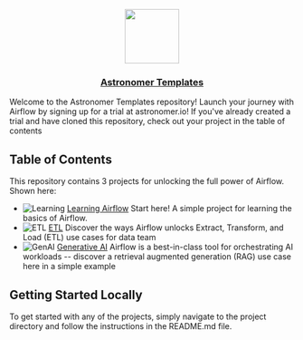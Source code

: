 <p align="center">
  <a href="https://astronomer.io">
    <img src="https://www.astronomer.io/monogram/astronomer-monogram-RGB-600px.png" height="96">
    <h3 align="center">Astronomer Templates</h3>
  </a>
</p>

Welcome to the Astronomer Templates repository! Launch your journey with Airflow by signing up for a trial at astronomer.io! If you've already created a trial and have cloned this repository, check out your project in the table of contents

## Table of Contents

This repository contains 3 projects for unlocking the full power of Airflow. Shown here:

- ![Learning](https://github.com/astronomer/templates/assets/8996430/38d282d8-c342-48ca-a197-5f0702814ee1) [Learning Airflow](learning-airflow/README.md) Start here! A simple project for learning the basics of Airflow. 
- ![ETL](https://github.com/astronomer/templates/assets/8996430/50716411-28cf-4d94-af69-fcc4021b3615)
 [ETL](etl/README.md) Discover the ways Airflow unlocks Extract, Transform, and Load (ETL) use cases for data team
- ![GenAI](https://github.com/astronomer/templates/assets/8996430/e9d00e87-c3e6-4e23-b08f-18dca84e71ad) [Generative AI](generative-ai/README.md) Airflow is a best-in-class tool for orchestrating AI workloads -- discover a retrieval augmented generation (RAG) use case here in a simple example

## Getting Started Locally

To get started with any of the projects, simply navigate to the project directory and follow the instructions in the README.md file.


